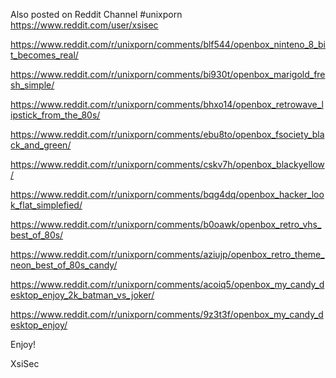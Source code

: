 
Also posted on Reddit Channel #unixporn
https://www.reddit.com/user/xsisec


https://www.reddit.com/r/unixporn/comments/blf544/openbox_ninteno_8_bit_becomes_real/

https://www.reddit.com/r/unixporn/comments/bi930t/openbox_marigold_fresh_simple/

https://www.reddit.com/r/unixporn/comments/bhxo14/openbox_retrowave_lipstick_from_the_80s/

https://www.reddit.com/r/unixporn/comments/ebu8to/openbox_fsociety_black_and_green/

https://www.reddit.com/r/unixporn/comments/cskv7h/openbox_blackyellow/

https://www.reddit.com/r/unixporn/comments/bqg4dq/openbox_hacker_look_flat_simplefied/

https://www.reddit.com/r/unixporn/comments/b0oawk/openbox_retro_vhs_best_of_80s/

https://www.reddit.com/r/unixporn/comments/aziujp/openbox_retro_theme_neon_best_of_80s_candy/

https://www.reddit.com/r/unixporn/comments/acoiq5/openbox_my_candy_desktop_enjoy_2k_batman_vs_joker/

https://www.reddit.com/r/unixporn/comments/9z3t3f/openbox_my_candy_desktop_enjoy/

Enjoy!


XsiSec
